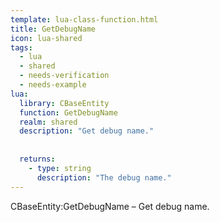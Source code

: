 ```yaml
---
template: lua-class-function.html
title: GetDebugName
icon: lua-shared
tags:
  - lua
  - shared
  - needs-verification
  - needs-example
lua:
  library: CBaseEntity
  function: GetDebugName
  realm: shared
  description: "Get debug name."
  
  
  returns:
    - type: string
      description: "The debug name."
---
```


<div class="lua__search__keywords">
CBaseEntity:GetDebugName &#x2013; Get debug name.
</div>
